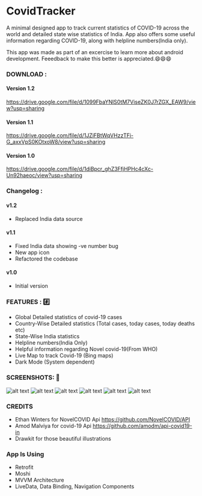 # CovidTracker
A minimal designed app to track current statistics of COVID-19 across the world and detailed state wise statistics of India. App also offers some useful information regarding COVID-19, along with helpline numbers(India only).

This app was made as part of an excercise to learn more about android development. Feeedback to make this better is appreciated.:smile::smile::smile:

### DOWNLOAD :

#### Version 1.2
https://drive.google.com/file/d/1099FbaYNlS0tM7ViseZK0J7rZGX_EAW9/view?usp=sharing

#### Version 1.1
https://drive.google.com/file/d/1JZiFBtWqVHzzTFi-G_axxVpS0KOtxoW8/view?usp=sharing

#### Version 1.0
https://drive.google.com/file/d/1diBpcr_ghZ3FfjHPHc4cXc-Un92haeoc/view?usp=sharing

### Changelog :

#### v1.2
   - Replaced India data source

#### v1.1
   - Fixed India data showing -ve number bug
   - New app icon
   - Refactored the codebase
   
#### v1.0
   - Initial version

### FEATURES : :hash:
- Global Detailed statistics of covid-19 cases
- Country-Wise Detailed statistics (Total cases, today cases, today deaths etc)
- State-Wise India statistics
- Helpline numbers(India Only)
- Helpful information regarding Novel covid-19(From WHO)
- Live Map to track Covid-19 (Bing maps)
- Dark Mode (System dependent)

### SCREENSHOTS: :iphone:

![alt text](https://i.imgur.com/ydR2H20.jpg)
![alt text](https://i.imgur.com/z8Y0Q4V.jpg)
![alt text](https://i.imgur.com/wAcK2fB.jpg)
![alt text](https://i.imgur.com/QSQjWWO.jpg)
![alt text](https://i.imgur.com/dlxy7XE.jpg)
![alt text](https://i.imgur.com/5aYztHM.jpg)

### CREDITS

- Ethan Winters for NovelCOVID Api https://github.com/NovelCOVID/API
- Amod Malviya for covid-19 Api https://github.com/amodm/api-covid19-in
- Drawkit for those beautiful illustrations

### App Is Using
- Retrofit
- Moshi
- MVVM Architecture
- LiveData, Data Binding, Navigation Components
